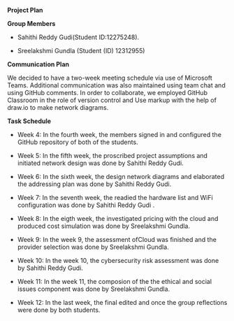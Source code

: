 **Project Plan**

**Group Members**

-   Sahithi Reddy Gudi(Student ID:12275248).

-   Sreelakshmi Gundla (Student (ID) 12312955)

**Communication Plan**

We decided to have a two-week meeting schedule via use of Microsoft
Teams. Additional communication was also maintained using team chat and
using GitHub comments. In order to collaborate, we employed GitHub
Classroom in the role of version control and Use markup with the help of
draw.io to make network diagrams.

**Task Schedule**

-   Week 4: In the fourth week, the members signed in and configured the
    GitHub repository of both of the students.

-   Week 5: In the fifth week, the proscribed project assumptions and
    initiated network design was done by Sahithi Reddy Gudi.

-   Week 6: In the sixth week, the design network diagrams and
    elaborated the addressing plan was done by Sahithi Reddy Gudi.

-   Week 7: In the seventh week, the readied the hardware list and WiFi
    configuration was done by Sahithi Reddy Gudi .

-   Week 8: In the eigth week, the investigated pricing with the cloud
    and produced cost simulation was done by Sreelakshmi Gundla.

-   Week 9: In the week 9, the assessment ofCloud was finished and the
    provider selection was done by Sreelakshmi Gundla.

-   Week 10: In the week 10, the cybersecurity risk assessment was done
    by Sahithi Reddy Gudi.

-   Week 11: In the week 11, the composion of the the ethical and social
    issues component was done by Sreelakshmi Gundla.

-   Week 12: In the last week, the final edited and once the group
    reflections were done by both students.
